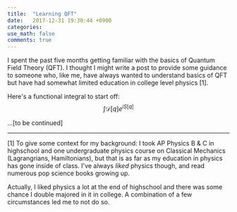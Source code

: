 ```yaml
---
title:  "Learning QFT"
date:   2017-12-31 19:30:44 +0900
categories:
use_math: false
comments: true
---
```


I spent the past five months getting familiar with the basics of Quantum Field Theory (QFT).
I thought I might write a post to provide some guidance to someone who, like me, have always wanted to understand basics of QFT but have had somewhat
limited education in college level physics [1].



Here's a functional integral to start off:
$$\int \mathcal{D}[q]e^{i S[q]} $$

...\[to be continued\]

------------

[1] To give some context for my background: I took AP Physics B & C in highschool and one undergraduate physics course on Classical Mechanics (Lagrangrians, Hamiltonians),
but that is as far as my education in physics has gone inside of class.
I've always *liked* physics though, and read numerous pop science books growing up.

Actually, I liked physics a lot at the end of highschool and there was some chance I double majored in it in college.
A combination of a few circumstances led me to not do so.

